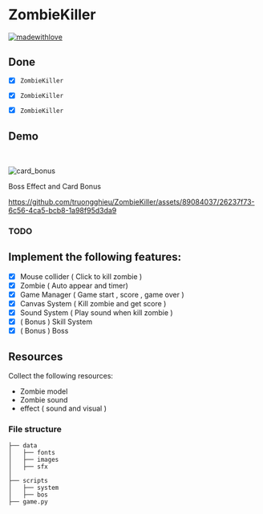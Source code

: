 # ZombieKiller
[![madewithlove](https://img.shields.io/badge/made_with-%E2%9D%A4-red?style=for-the-badge&labelColor=orange
)](https://github.com/truongghieu/ZombieKiller)

## Done
- [x] `ZombieKiller`
- [x] `ZombieKiller`
- [x] `ZombieKiller`



## Demo
<br>

![card_bonus](https://github.com/truongghieu/ZombieKiller/assets/89084037/55260e5a-fd89-48c2-b058-992e29baab10)




Boss Effect and Card Bonus



https://github.com/truongghieu/ZombieKiller/assets/89084037/26237f73-6c56-4ca5-bcb8-1a98f95d3da9



### TODO

## Implement the following features:
- [x] Mouse collider ( Click to kill zombie )
- [x] Zombie ( Auto appear and timer) 
- [x] Game Manager ( Game start , score , game over )
- [x] Canvas System ( Kill zombie and get score )
- [x] Sound System ( Play sound when kill zombie )
- [x] ( Bonus ) Skill System
- [x] ( Bonus ) Boss

## Resources
Collect the following resources:
- Zombie model 
- Zombie sound
- effect ( sound and visual )

### File structure
```project cotain the following folders and files:
├── data
│   ├── fonts
│   ├── images
│   ├── sfx
│ 
├── scripts
│   ├── system
│   ├── bos
├── game.py
```

